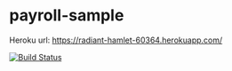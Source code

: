 # payroll-sample

Heroku url: https://radiant-hamlet-60364.herokuapp.com/

[![Build Status](https://travis-ci.com/chips5k/payroll-sample.svg?token=m42jxEFvdNM46W2dhpvq&branch=master)](https://travis-ci.com/chips5k/payroll-sample)
